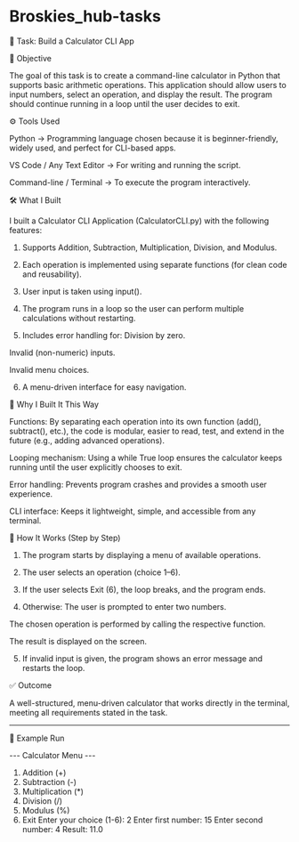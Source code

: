# Broskies_hub-tasks

📌 Task: Build a Calculator CLI App

🎯 Objective

The goal of this task is to create a command-line calculator in Python that supports basic arithmetic operations. This application should allow users to input numbers, select an operation, and display the result. The program should continue running in a loop until the user decides to exit.


⚙️ Tools Used

Python → Programming language chosen because it is beginner-friendly, widely used, and perfect for CLI-based apps.

VS Code / Any Text Editor → For writing and running the script.

Command-line / Terminal → To execute the program interactively.


🛠️ What I Built

I built a Calculator CLI Application (CalculatorCLI.py) with the following features:

1. Supports Addition, Subtraction, Multiplication, Division, and Modulus.


2. Each operation is implemented using separate functions (for clean code and reusability).

3. User input is taken using input().


4. The program runs in a loop so the user can perform multiple calculations without restarting.

5. Includes error handling for:
Division by zero.

Invalid (non-numeric) inputs.

Invalid menu choices.

6. A menu-driven interface for easy navigation.


📝 Why I Built It This Way

Functions: By separating each operation into its own function (add(), subtract(), etc.), the code is modular, easier to read, test, and extend in the future (e.g., adding advanced operations).

Looping mechanism: Using a while True loop ensures the calculator keeps running until the user explicitly chooses to exit.

Error handling: Prevents program crashes and provides a smooth user experience.

CLI interface: Keeps it lightweight, simple, and accessible from any terminal.



🔎 How It Works (Step by Step)

1. The program starts by displaying a menu of available operations.


2. The user selects an operation (choice 1–6).


3. If the user selects Exit (6), the loop breaks, and the program ends.

4. Otherwise: 
The user is prompted to enter two numbers.

The chosen operation is performed by calling the respective function.

The result is displayed on the screen.



5. If invalid input is given, the program shows an error message and restarts the loop.
 
✅ Outcome

A well-structured, menu-driven calculator that works directly in the terminal, meeting all requirements stated in the task.


---

📌 Example Run

--- Calculator Menu ---
1. Addition (+)
2. Subtraction (-)
3. Multiplication (*)
4. Division (/)
5. Modulus (%)
6. Exit
Enter your choice (1-6): 2
Enter first number: 15
Enter second number: 4
Result: 11.0









